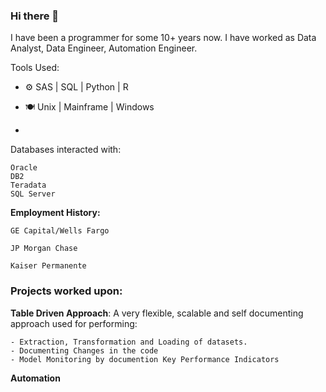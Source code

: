 ### Hi there 👋


I have been a programmer for some 10+ years now. I have worked as Data Analyst, Data Engineer, Automation Engineer.

Tools Used:

- ⚙ SAS | SQL | Python | R 

- 🍽 Unix | Mainframe | Windows
 
-    
Databases interacted with:

    Oracle
    DB2
    Teradata
    SQL Server

**Employment History:**

    GE Capital/Wells Fargo

    JP Morgan Chase

    Kaiser Permanente

### Projects worked upon:

**Table Driven Approach**: 
    A very flexible, scalable and self documenting approach used for performing: 
    
    - Extraction, Transformation and Loading of datasets.
    - Documenting Changes in the code
    - Model Monitoring by documention Key Performance Indicators
    
**Automation**

<!--
**arpitsharma27/arpitsharma27** is a ✨ _special_ ✨ repository because its `README.md` (this file) appears on your GitHub profile.

Here are some ideas to get you started:

- 🔭 I’m currently working on ...
- 🌱 I’m currently learning ...
- 👯 I’m looking to collaborate on ...
- 🤔 I’m looking for help with ...
- 💬 Ask me about ...
- 📫 How to reach me: ...
- 😄 Pronouns: ...
- ⚡ Fun fact: ...
-->
